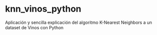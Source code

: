 # knn_vinos_python
Aplicación y sencilla explicación del algoritmo K-Nearest Neighbors a un dataset de Vinos con Python
